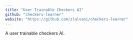```yaml
---
title: "User Trainable Checkers AI"
github: "checkers-learner"
website: "https://github.com/zlalvani/checkers-learner"
---
```


A user trainable checkers AI.
